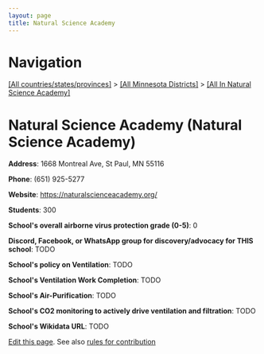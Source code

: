 ```yaml
---
layout: page
title: Natural Science Academy
---
```

# Navigation

[[All countries/states/provinces]](../../..) > [[All Minnesota Districts]](../..) > [[All In Natural Science Academy]](..)

# Natural Science Academy (Natural Science Academy)

**Address**: 1668 Montreal Ave, St Paul, MN 55116

**Phone**: (651) 925-5277

**Website**: <https://naturalscienceacademy.org/>

**Students**: 300

**School's overall airborne virus protection grade (0-5)**: 0

**Discord, Facebook, or WhatsApp group for discovery/advocacy for THIS school**: TODO

**School's policy on Ventilation**: TODO

**School's Ventilation Work Completion**: TODO

**School's Air-Purification**: TODO

**School's CO2 monitoring to actively drive ventilation and filtration**: TODO

**School's Wikidata URL**: TODO


[Edit this page](https://github.com/ventilate-schools/MN/edit/main/./Natural_Science_Academy/Natural_Science_Academy.md). See also [rules for contribution](../../../contribution-rules/)